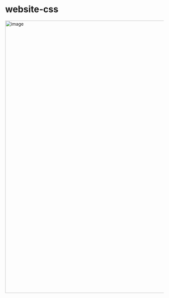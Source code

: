 # website-css


<img width="1271" height="863" alt="image" src="https://github.com/user-attachments/assets/3c949880-fc0a-43ab-bad4-4d876cecd349" />
